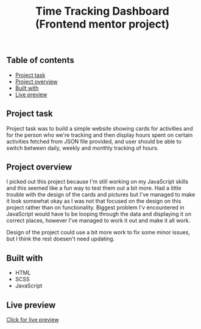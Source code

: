 <h1 align="center">
  Time Tracking Dashboard
  <br>
  (Frontend mentor project)
</h1>
<br>


## Table of contents
- [Project task](#project-task)
- [Project overview](#project-overview)
- [Built with](#built-with)
- [Live preview](#live-preview)


## Project task
Project task was to build a simple website showing cards for activities and for the person who we're tracking and then display hours spent on certain activities fetched from JSON file provided, and user should be able to switch between daily, weekly and monthly tracking of hours.

## Project overview
I picked out this project because I'm still working on my JavaScript skills and this seemed like a fun way to test them out a bit more. Had a little trouble with the design of the cards and pictures but I've managed to make it look somewhat okay as I was not that focused on the design on this project rather than on functionality. Biggest problem I'v encountered in JavaScript would have to be looping through the data and displaying it on correct places, however I've managed to work it out and make it all work. 

Design of the project could use a bit more work to fix some minor issues, but I think the rest doesen't need updating.

## Built with
- HTML
- SCSS
- JavaScript
 
## Live preview
[Click for live preview](https://masoba-stones.vercel.app/)
